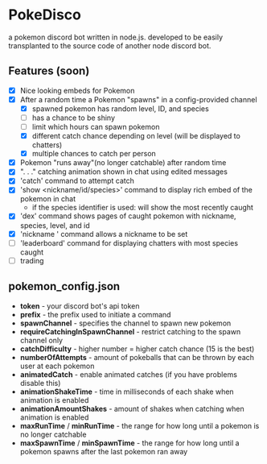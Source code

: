 # PokeDisco
a pokemon discord bot written in node.js. developed to be easily transplanted to the source code of another node discord bot.

## Features (soon)
- [x] Nice looking embeds for Pokemon
- [x] After a random time a Pokemon "spawns" in a config-provided channel
  - [x] spawned pokemon has random level, ID, and species
  - [ ] has a chance to be shiny
  - [ ] limit which hours can spawn pokemon
  - [x] different catch chance depending on level (will be displayed to chatters)
  - [x] multiple chances to catch per person
- [x] Pokemon "runs away"(no longer catchable) after random time
- [x] ". . ." catching animation shown in chat using edited messages
- [x] 'catch' command to attempt catch
- [x] 'show <nickname/id/species>' command to display rich embed of the pokemon in chat
  - if the species identifier is used: will show the most recently caught
- [x] 'dex' command shows pages of caught pokemon with nickname, species, level, and id
- [x] 'nickname <id> <nickname>' command allows a nickname to be set
- [ ] 'leaderboard' command for displaying chatters with most species caught
- [ ] trading
  
## pokemon_config.json
- **token** - your discord bot's api token
- **prefix** - the prefix used to initiate a command 
- **spawnChannel** - specifies the channel to spawn new pokemon
- **requireCatchingInSpawnChannel** - restrict catching to the spawn channel only
- **catchDifficulty** - higher number = higher catch chance (15 is the best)
- **numberOfAttempts** - amount of pokeballs that can be thrown by each user at each pokemon
- **animatedCatch** - enable animated catches (if you have problems disable this)
- **animationShakeTime** - time in milliseconds of each shake when animation is enabled
- **animationAmountShakes** - amount of shakes when catching when animation is enabled
- **maxRunTime** / **minRunTime** - the range for how long until a pokemon is no longer catchable
- **maxSpawnTime** / **minSpawnTime** - the range for how long until a pokemon spawns after the last pokemon ran away
